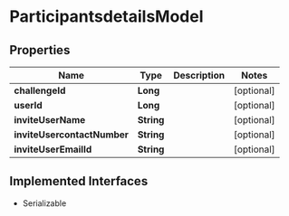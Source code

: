 

# ParticipantsdetailsModel


## Properties

Name | Type | Description | Notes
------------ | ------------- | ------------- | -------------
**challengeId** | **Long** |  |  [optional]
**userId** | **Long** |  |  [optional]
**inviteUserName** | **String** |  |  [optional]
**inviteUsercontactNumber** | **String** |  |  [optional]
**inviteUserEmailId** | **String** |  |  [optional]


## Implemented Interfaces

* Serializable


